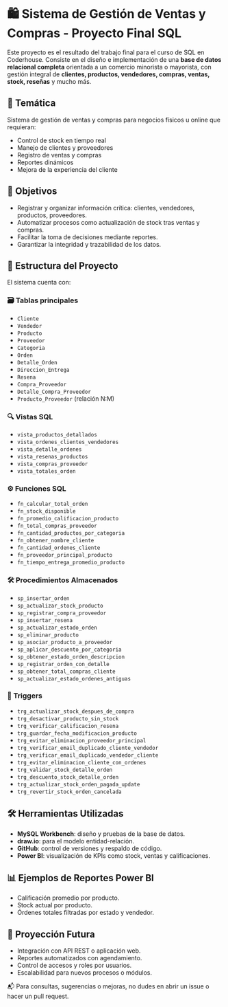# 🛍️ Sistema de Gestión de Ventas y Compras - Proyecto Final SQL

Este proyecto es el resultado del trabajo final para el curso de SQL en Coderhouse. Consiste en el diseño e implementación de una **base de datos relacional completa** orientada a un comercio minorista o mayorista, con gestión integral de **clientes, productos, vendedores, compras, ventas, stock, reseñas** y mucho más.

## 📌 Temática

Sistema de gestión de ventas y compras para negocios físicos u online que requieran:

- Control de stock en tiempo real
- Manejo de clientes y proveedores
- Registro de ventas y compras
- Reportes dinámicos
- Mejora de la experiencia del cliente

## 🎯 Objetivos

- Registrar y organizar información crítica: clientes, vendedores, productos, proveedores.
- Automatizar procesos como actualización de stock tras ventas y compras.
- Facilitar la toma de decisiones mediante reportes.
- Garantizar la integridad y trazabilidad de los datos.

## 🧱 Estructura del Proyecto

El sistema cuenta con:

### 🗃️ Tablas principales

- `Cliente`
- `Vendedor`
- `Producto`
- `Proveedor`
- `Categoria`
- `Orden`
- `Detalle_Orden`
- `Direccion_Entrega`
- `Resena`
- `Compra_Proveedor`
- `Detalle_Compra_Proveedor`
- `Producto_Proveedor` (relación N:M)

### 🔍 Vistas SQL

- `vista_productos_detallados`
- `vista_ordenes_clientes_vendedores`
- `vista_detalle_ordenes`
- `vista_resenas_productos`
- `vista_compras_proveedor`
- `vista_totales_orden`

### ⚙️ Funciones SQL

- `fn_calcular_total_orden`
- `fn_stock_disponible`
- `fn_promedio_calificacion_producto`
- `fn_total_compras_proveedor`
- `fn_cantidad_productos_por_categoria`
- `fn_obtener_nombre_cliente`
- `fn_cantidad_ordenes_cliente`
- `fn_proveedor_principal_producto`
- `fn_tiempo_entrega_promedio_producto`

### 🛠️ Procedimientos Almacenados

- `sp_insertar_orden`
- `sp_actualizar_stock_producto`
- `sp_registrar_compra_proveedor`
- `sp_insertar_resena`
- `sp_actualizar_estado_orden`
- `sp_eliminar_producto`
- `sp_asociar_producto_a_proveedor`
- `sp_aplicar_descuento_por_categoria`
- `sp_obtener_estado_orden_descripcion`
- `sp_registrar_orden_con_detalle`
- `sp_obtener_total_compras_cliente`
- `sp_actualizar_estado_ordenes_antiguas`

### 🚦 Triggers

- `trg_actualizar_stock_despues_de_compra`
- `trg_desactivar_producto_sin_stock`
- `trg_verificar_calificacion_resena`
- `trg_guardar_fecha_modificacion_producto`
- `trg_evitar_eliminacion_proveedor_principal`
- `trg_verificar_email_duplicado_cliente_vendedor`
- `trg_verificar_email_duplicado_vendedor_cliente`
- `trg_evitar_eliminacion_cliente_con_ordenes`
- `trg_validar_stock_detalle_orden`
- `trg_descuento_stock_detalle_orden`
- `trg_actualizar_stock_orden_pagada_update`
- `trg_revertir_stock_orden_cancelada`

## 🛠️ Herramientas Utilizadas

- **MySQL Workbench**: diseño y pruebas de la base de datos.
- **draw.io**: para el modelo entidad-relación.
- **GitHub**: control de versiones y respaldo de código.
- **Power BI**: visualización de KPIs como stock, ventas y calificaciones.

## 📊 Ejemplos de Reportes Power BI

- Calificación promedio por producto.
- Stock actual por producto.
- Órdenes totales filtradas por estado y vendedor.

## 🚀 Proyección Futura

- Integración con API REST o aplicación web.
- Reportes automatizados con agendamiento.
- Control de accesos y roles por usuarios.
- Escalabilidad para nuevos procesos o módulos.

📬 Para consultas, sugerencias o mejoras, no dudes en abrir un issue o hacer un pull request.

